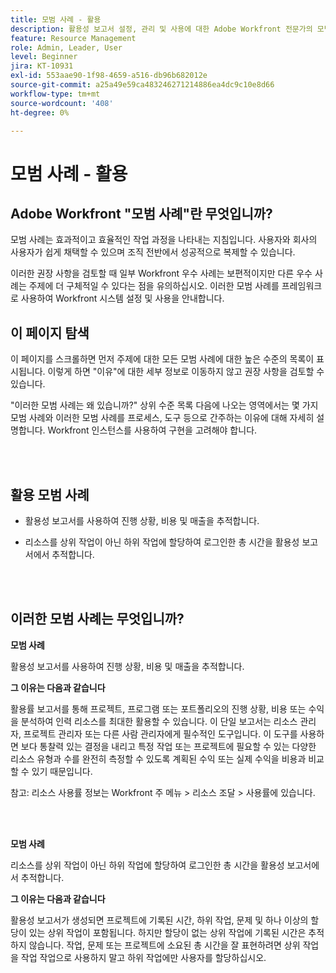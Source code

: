 ```yaml
---
title: 모범 사례 - 활용
description: 활용성 보고서 설정, 관리 및 사용에 대한 Adobe Workfront 전문가의 모범 사례 권장 사항을 살펴보십시오.
feature: Resource Management
role: Admin, Leader, User
level: Beginner
jira: KT-10931
exl-id: 553aae90-1f98-4659-a516-db96b682012e
source-git-commit: a25a49e59ca483246271214886ea4dc9c10e8d66
workflow-type: tm+mt
source-wordcount: '408'
ht-degree: 0%

---
```


# 모범 사례 - 활용

## Adobe Workfront &quot;모범 사례&quot;란 무엇입니까?

모범 사례는 효과적이고 효율적인 작업 과정을 나타내는 지침입니다. 사용자와 회사의 사용자가 쉽게 채택할 수 있으며 조직 전반에서 성공적으로 복제할 수 있습니다.

이러한 권장 사항을 검토할 때 일부 Workfront 우수 사례는 보편적이지만 다른 우수 사례는 주제에 더 구체적일 수 있다는 점을 유의하십시오. 이러한 모범 사례를 프레임워크로 사용하여 Workfront 시스템 설정 및 사용을 안내합니다.

## 이 페이지 탐색

이 페이지를 스크롤하면 먼저 주제에 대한 모든 모범 사례에 대한 높은 수준의 목록이 표시됩니다. 이렇게 하면 &quot;이유&quot;에 대한 세부 정보로 이동하지 않고 권장 사항을 검토할 수 있습니다.

&quot;이러한 모범 사례는 왜 있습니까?&quot; 상위 수준 목록 다음에 나오는 영역에서는 몇 가지 모범 사례와 이러한 모범 사례를 프로세스, 도구 등으로 간주하는 이유에 대해 자세히 설명합니다. Workfront 인스턴스를 사용하여 구현을 고려해야 합니다.

</br>
</br>

## 활용 모범 사례

* 활용성 보고서를 사용하여 진행 상황, 비용 및 매출을 추적합니다.

* 리소스를 상위 작업이 아닌 하위 작업에 할당하여 로그인한 총 시간을 활용성 보고서에서 추적합니다.

</br>
</br>

## 이러한 모범 사례는 무엇입니까?

**모범 사례**

활용성 보고서를 사용하여 진행 상황, 비용 및 매출을 추적합니다.



**그 이유는 다음과 같습니다**

활용률 보고서를 통해 프로젝트, 프로그램 또는 포트폴리오의 진행 상황, 비용 또는 수익을 분석하여 인력 리소스를 최대한 활용할 수 있습니다. 이 단일 보고서는 리소스 관리자, 프로젝트 관리자 또는 다른 사람 관리자에게 필수적인 도구입니다. 이 도구를 사용하면 보다 통찰력 있는 결정을 내리고 특정 작업 또는 프로젝트에 필요할 수 있는 다양한 리소스 유형과 수를 완전히 측정할 수 있도록 계획된 수익 또는 실제 수익을 비용과 비교할 수 있기 때문입니다.



참고: 리소스 사용률 정보는 Workfront 주 메뉴 > 리소스 조달 > 사용률에 있습니다.

</br>
</br>

**모범 사례**

리소스를 상위 작업이 아닌 하위 작업에 할당하여 로그인한 총 시간을 활용성 보고서에서 추적합니다.



**그 이유는 다음과 같습니다**

활용성 보고서가 생성되면 프로젝트에 기록된 시간, 하위 작업, 문제 및 하나 이상의 할당이 있는 상위 작업이 포함됩니다. 하지만 할당이 없는 상위 작업에 기록된 시간은 추적하지 않습니다. 작업, 문제 또는 프로젝트에 소요된 총 시간을 잘 표현하려면 상위 작업을 작업 작업으로 사용하지 말고 하위 작업에만 사용자를 할당하십시오.
